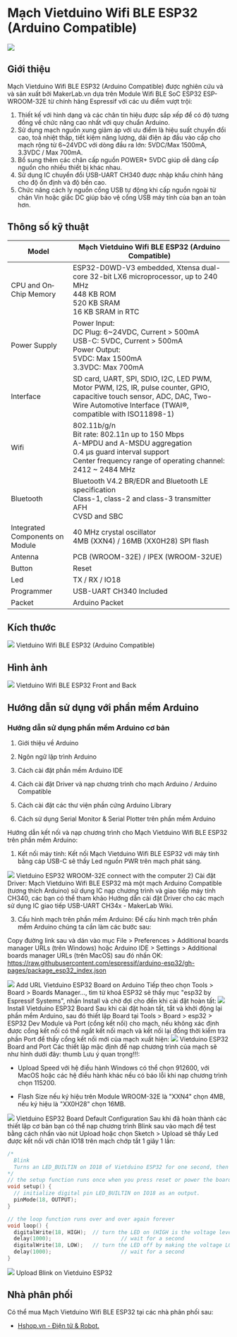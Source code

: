 # Mạch Vietduino Wifi BLE ESP32 (Arduino Compatible)

![](/image/vietesp_01.jpg)

## Giới thiệu

Mạch Vietduino Wifi BLE ESP32 (Arduino Compatible) được nghiên cứu và và sản xuất bởi MakerLab.vn dựa trên Module Wifi BLE SoC ESP32 ESP-WROOM-32E từ chính hãng Espressif với các ưu điểm vượt trội:

1. Thiết kế với hình dạng và các chân tín hiệu được sắp xếp để có độ tương đồng về chức năng cao nhất với quy chuẩn Arduino.
1. Sử dụng mạch nguồn xung giảm áp với ưu điểm là hiệu suất chuyển đổi cao, toả nhiệt thấp, tiết kiệm năng lượng, dải điện áp đầu vào cấp cho mạch rộng từ 6~24VDC với dòng đầu ra lớn: 5VDC/Max 1500mA, 3.3VDC / Max 700mA.
1. Bổ sung thêm các chân cấp nguồn POWER+ 5VDC giúp dễ dàng cấp nguồn cho nhiều thiết bị khác nhau.
1. Sử dụng IC chuyển đổi USB-UART CH340 được nhập khẩu chính hãng cho độ ổn định và độ bền cao.
1. Chức năng cách ly nguồn cổng USB tự động khi cấp nguồn ngoài từ chân Vin hoặc giắc DC giúp bảo vệ cổng USB máy tính của bạn an toàn hơn.

## Thông số kỹ thuật

<table><thead>
  <tr>
    <th>Model</th>
    <th>Mạch Vietduino Wifi BLE ESP32 (Arduino Compatible)</th>
  </tr></thead>
<tbody>
  <tr>
    <td>CPU and On­Chip Memory</td>
    <td>ESP32-D0WD-V3 embedded, Xtensa dual-core 32-bit LX6 microprocessor, up to 240 MHz<br>448 KB ROM<br>520 KB SRAM<br>16 KB SRAM in RTC</td>
  </tr>
  <tr>
    <td>Power Supply</td>
    <td>Power Input:<br>DC Plug: 6~24VDC, Current &gt; 500mA<br>USB-C: 5VDC, Current &gt; 500mA<br>Power Output:<br>5VDC: Max 1500mA<br>3.3VDC: Max 700mA</td>
  </tr>
  <tr>
    <td>Interface</td>
    <td>SD card, UART, SPI, SDIO, I2C, LED PWM, Motor PWM, I2S, IR, pulse counter, GPIO, capacitive touch sensor, ADC, DAC, Two-Wire Automotive Interface (TWAI®, compatible with ISO11898-1)</td>
  </tr>
  <tr>
    <td>Wifi</td>
    <td>802.11b/g/n<br>Bit rate: 802.11n up to 150 Mbps<br>A-MPDU and A-MSDU aggregation<br>0.4 µs guard interval support<br>Center frequency range of operating channel: 2412 ~ 2484 MHz</td>
  </tr>
  <tr>
    <td>Bluetooth</td>
    <td>Bluetooth V4.2 BR/EDR and Bluetooth LE specification<br>Class-1, class-2 and class-3 transmitter<br>AFH<br>CVSD and SBC</td>
  </tr>
  <tr>
    <td>Integrated Components on Module</td>
    <td>40 MHz crystal oscillator<br>4MB (XXN4) / 16MB (XX0H28) SPI flash</td>
  </tr>
  <tr>
    <td>Antenna</td>
    <td>PCB (WROOM-32E) / IPEX (WROOM-32UE)</td>
  </tr>
  <tr>
    <td>Button</td>
    <td>Reset</td>
  </tr>
  <tr>
    <td>Led</td>
    <td>TX / RX / IO18</td>
  </tr>
  <tr>
    <td>Programmer</td>
    <td>USB-UART CH340 Included</td>
  </tr>
  <tr>
    <td>Packet</td>
    <td>Arduino Packet</td>
  </tr>
</tbody></table>

## Kích thước

![](/image/vietesp_02.jpg)
Vietduino Wifi BLE ESP32 (Arduino Compatible)

## Hình ảnh

![](/image/vietesp_03.jpg)
Vietduino Wifi BLE ESP32 Front and Back

## Hướng dẫn sử dụng với phần mềm Arduino

### Hướng dẫn sử dụng phần mềm Arduino cơ bản

1) Giới thiệu về Arduino

2) Ngôn ngữ lập trình Arduino

3) Cách cài đặt phần mềm Arduino IDE

4) Cách cài đặt Driver và nạp chương trình cho mạch Arduino / Arduino Compatible

5) Cách cài đặt các thư viện phần cứng Arduino Library

6) Cách sử dụng Serial Monitor & Serial Plotter trên phần mềm Arduino

Hướng dẫn kết nối và nạp chương trình cho Mạch Vietduino Wifi BLE ESP32 trên phần mềm Arduino:

1) Kết nối máy tính: Kết nối Mạch Vietduino Wifi BLE ESP32 với máy tính bằng cáp USB-C sẽ thấy Led nguồn PWR trên mạch phát sáng.

![](/image/vietesp_04.jpg)
Vietduino ESP32 WROOM-32E connect with the computer
2) Cài đặt Driver: Mạch Vietduino Wifi BLE ESP32 mà một mạch Arduino Compatible (tương thích Arduino) sử dụng IC nạp chương trình và giao tiếp máy tính CH340, các bạn có thể tham khảo Hướng dẫn cài đặt Driver cho các mạch sử dụng IC giao tiếp USB-UART CH34x - MakerLab Wiki.

3) Cấu hình mạch trên phần mềm Arduino: Để cấu hình mạch trên phần mềm Arduino chúng ta cần làm các bước sau:

Copy đường link sau và dán vào mục File > Preferences > Additional boards manager URLs (trên Windows) hoặc Arduino IDE > Settings > Additional boards manager URLs (trên MacOS) sau đó nhấn OK:
<https://raw.githubusercontent.com/espressif/arduino-esp32/gh-pages/package_esp32_index.json>

![](/image/vietesp_05.png)
Add URL Vietduino ESP32 Board on Arduino
Tiếp theo chọn Tools > Board > Boards Manager..., tìm từ khoá ESP32 sẽ thấy mục "esp32 by Espressif Systems", nhấn Install và chờ đợi cho đến khi cài đặt hoàn tất:
![](/image/vietesp_06.png)
Install Vietduino ESP32 Board
Sau khi cài đặt hoàn tất, tắt và khởi động lại phần mềm Arduino, sau đó thiết lập Board tại Tools > Board > esp32 > ESP32 Dev Module và Port (cổng kết nối) cho mạch, nếu không xác định được cổng kết nối có thể ngắt kết nối mạch và kết nối lại đồng thời kiểm tra phần Port để thấy cổng kết nối mới của mạch xuất hiện:
![](/image/vietesp_07.png)
Vietduino ESP32 Board and Port
Các thiết lập mặc định để nạp chương trình của mạch sẽ như hình dưới đây:
thumb Lưu ý quan trọng!!!:

- Upload Speed với hệ điều hành Windows có thể chọn 912600, với MacOS hoặc các hệ điều hành khác nếu có báo lỗi khi nạp chương trình chọn 115200.

- Flash Size nếu ký hiệu trên Module WROOM-32E là "XXN4" chọn 4MB, nếu ký hiệu là "XX0H28" chọn 16MB.

![](/image/vietesp_08.png)
Vietduino ESP32 Board Default Configuration
Sau khi đã hoàn thành các thiết lập cơ bản bạn có thể nạp chương trình Blink sau vào mạch để test bằng cách nhấn vào nút Upload hoặc chọn Sketch > Upload sẽ thấy Led được kết nối với chân IO18 trên mạch chớp tắt 1 giây 1 lần:

```ino
/*
  Blink
  Turns an LED_BUILTIN on IO18 of Vietduino ESP32 for one second, then off for one second, repeatedly.
*/
// the setup function runs once when you press reset or power the board
void setup() {
  // initialize digital pin LED_BUILTIN on IO18 as an output.
  pinMode(18, OUTPUT);
}

// the loop function runs over and over again forever
void loop() {
  digitalWrite(18, HIGH);  // turn the LED on (HIGH is the voltage level)
  delay(1000);                      // wait for a second
  digitalWrite(18, LOW);   // turn the LED off by making the voltage LOW
  delay(1000);                      // wait for a second
}
```

![](/image/vietesp_09.png)
Upload Blink on Vietduino ESP32

## Nhà phân phối
Có thể mua Mạch Vietduino Wifi BLE ESP32 tại các nhà phân phối sau:

- [Hshop.vn - Điện tử & Robot.](hshop.vn)
